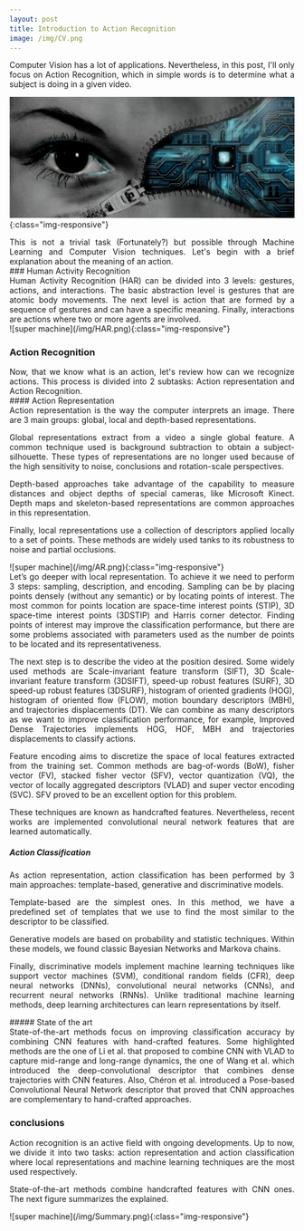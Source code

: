 ```yaml
---
layout: post
title: Introduction to Action Recognition
image: /img/CV.png
---
```


<div style="text-align: justify">

Computer Vision has a lot of applications. Nevertheless, in this post, I'll only focus on Action Recognition, which in simple words is to determine what a subject is doing in a given video. 
</div>

![super machine](/img/CV.png){:class="img-responsive"}

<div style="text-align: justify">
This is not a trivial task (Fortunately?) but possible through  Machine Learning and Computer Vision techniques. Let's begin with a brief explanation about the meaning of an action.  
</div>
### Human Activity Recognition
<div style="text-align: justify">
Human Activity Recognition (HAR) can be divided into 3 levels: gestures, actions, and interactions. The basic abstraction level is gestures that are atomic body movements. The next level is action that are formed by a sequence of gestures and can have a specific meaning.  Finally, interactions are actions where two or more agents are involved.
</div>
![super machine](/img/HAR.png){:class="img-responsive"}

### Action Recognition 
<div style="text-align: justify">
Now, that we know what is an action, let's review how can we recognize actions. This process is divided into 2  subtasks: Action representation and Action Recognition. 
</div>
#### Action Representation
<div style="text-align: justify">
Action representation is the way the computer interprets an image. There are 3 main groups: global, local and depth-based representations.

Global representations extract from a video a single global feature. A common technique used is background subtraction to obtain a subject-silhouette. These types of representations are no longer used because of the high sensitivity to noise, conclusions and rotation-scale perspectives. 

Depth-based approaches take advantage of the capability to measure distances and object depths of special cameras, like Microsoft Kinect. Depth maps and skeleton-based representations are common approaches in this representation. 

Finally, local representations use a collection of descriptors applied locally to a set of points. These methods are widely used tanks to its robustness to noise and partial occlusions. 
</div>
![super machine](/img/AR.png){:class="img-responsive"} 

<div style="text-align: justify">
Let’s go deeper with local representation. To achieve it we need to perform 3 steps: sampling, description, and encoding. 
Sampling can be by placing points densely (without any semantic) or by locating points of interest. The most common for points location are space-time interest points (STIP), 3D space-time interest points (3DSTIP) and Harris corner detector. Finding points of interest may improve the classification performance, but there are some problems associated with parameters used as the number de points to be located and its representativeness. 

The next step is to describe the video at the position desired. Some widely used methods are Scale-invariant feature transform (SIFT), 3D Scale-invariant feature transform (3DSIFT), speed-up robust features (SURF), 3D speed-up robust features (3DSURF), histogram of oriented gradients (HOG), histogram of oriented flow (FLOW), motion boundary descriptors (MBH), and trajectories displacements (DT). We can combine as many descriptors as we want to improve classification performance, for example, Improved Dense Trajectories implements HOG, HOF, MBH and trajectories displacements to classify actions. 


Feature encoding aims to discretize the space of local features extracted from the training set. Common methods are bag-of-words (BoW), fisher vector (FV), stacked fisher vector (SFV), vector quantization (VQ), the vector of locally aggregated descriptors (VLAD) and super vector encoding (SVC). SFV proved to be an excellent option for this problem. 

These techniques are known as handcrafted features. Nevertheless, recent works are implemented convolutional neural network features that are learned automatically. 
</div>

##### Action Classification 

<div style="text-align: justify">
As action representation, action classification has been performed by 3 main approaches: template-based, generative and discriminative models. 

Template-based are the simplest ones. In this method, we have a predefined set of templates that we use to find the most similar to the descriptor to be classified. 

Generative models are based on probability and statistic techniques. Within these models, we found classic Bayesian Networks and Markova chains. 

Finally, discriminative models implement machine learning techniques like support vector machines (SVM), conditional random fields (CFR), deep neural networks (DNNs), convolutional neural networks (CNNs), and recurrent neural networks (RNNs). Unlike traditional machine learning methods, deep learning architectures can learn representations by itself. 
</div>
##### State of the art
<div style="text-align: justify">
State-of-the-art methods focus on improving classification accuracy by combining CNN features with hand-crafted features. Some highlighted methods are the one of Li et al. that proposed to combine CNN with VLAD to capture mid-range and long-range dynamics, the one of  Wang et al. which introduced the deep-convolutional descriptor that combines dense trajectories with CNN features. Also, Chéron et al. introduced a Pose-based Convolutional Neural Network descriptor that proved that CNN approaches are complementary to hand-crafted approaches. 
</div>

### conclusions
<div style="text-align: justify">
Action recognition is an active field with ongoing developments. Up to now, we divide it into two tasks: action representation and action classification where local representations and machine learning techniques are the most used respectively. 

State-of-the-art methods combine handcrafted features with CNN ones. The next figure summarizes the explained. 
</div>
![super machine](/img/Summary.png){:class="img-responsive"} 


